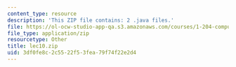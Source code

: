 ```yaml
---
content_type: resource
description: 'This ZIP file contains: 2 .java files.'
file: https://ol-ocw-studio-app-qa.s3.amazonaws.com/courses/1-204-computer-algorithms-in-systems-engineering-spring-2010/3df0fe8c2c5522f53fea79f74f22e2d4_lec10.zip
file_type: application/zip
resourcetype: Other
title: lec10.zip
uid: 3df0fe8c-2c55-22f5-3fea-79f74f22e2d4
---
```


